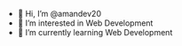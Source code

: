 - 👋 Hi, I’m @amandev20
- 👀 I’m interested in Web Development
- 🌱 I’m currently learning Web Development

<!---
amandev20/amandev20 is a ✨ special ✨ repository because its `README.md` (this file) appears on your GitHub profile.
You can click the Preview link to take a look at your changes.
--->
